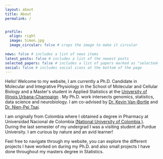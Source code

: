 ```yaml
---
layout: about
title: About
permalink: /


profile:
  align: right
  image: Simon.jpg
  image_circular: false # crops the image to make it circular
  
news: false # includes a list of news items
latest_posts: false # includes a list of the newest posts
selected_papers: false # includes a list of papers marked as "selected={true}"
social: false # includes social icons at the bottom of the page
---
```

Hello! Welcome to my website, I am currently a Ph.D. Candidate in Molecular and Integrative Physiology in the School of Molecular and Cellular Biology and  a Master's student in Applied Statistics at the [University of Illinois Urbana-Champaign](https://illinois.edu/) . My Ph.D. work intersects genomics, statistics, data science and neurobiology. I am co-advised by [Dr. Kevin Van-Bortle](https://www.vanbortlelab.com/) and [Dr. Nien-Pei Tsai](https://nptsai.web.illinois.edu/wp/).

I am originally from Colombia where I obtained a degree in Pharmacy at Universidad Nacional de Colombia [(National University of Colombia )](https://ciencias.bogota.unal.edu.co/areasCurriculares/farmacia/inicio). During the last semester of my undergrad I was a visiting student at Purdue University. I am curious by nature and an avid learner!

Feel free to navigate through my website, you can explore the different projects I have worked on during my Ph.D. and also small projects I have done throughout my masters degree in Statistics. 
